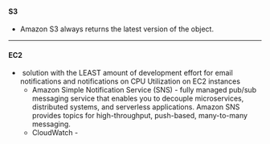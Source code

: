 #### **S3**
- Amazon S3 always returns the latest version of the object.

---
#### **EC2**
-  solution with the LEAST amount of development effort for email notifications and notifications on CPU Utilization on EC2 instances
	- Amazon Simple Notification Service (SNS) - fully managed pub/sub messaging service that enables you to decouple microservices, distributed systems, and serverless applications. Amazon SNS provides topics for high-throughput, push-based, many-to-many messaging.
	- CloudWatch - 
